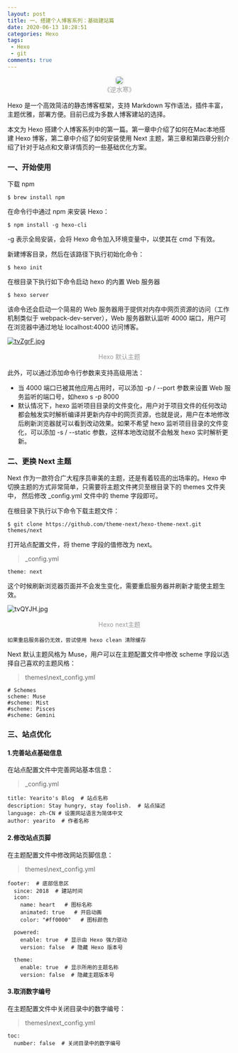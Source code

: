 ```yaml
---
layout: post
title: 一、搭建个人博客系列：基础建站篇
date: 2020-06-13 18:28:51
categories: Hexo
tags:
 - Hexo
 - git
comments: true
---
```



<center>
    <img style="border-radius: 0.3125em;
    box-shadow: 0 2px 4px 0 rgba(34,36,38,.12),0 2px 10px 0 rgba(34,36,38,.08);" 
    src="https://img.pc841.com/2018/0730/20180730081702510.jpg">
    <br>
    <div style="color:orange;
    display: inline-block;
    color: #999;
    padding: 2px;">《逆水寒》</div>
</center>



Hexo 是一个高效简洁的静态博客框架，支持 Markdown 写作语法，插件丰富，主题优雅，部署方便。目前已成为多数人博客建站的选择。
<!-- more -->
本文为 Hexo 搭建个人博客系列中的第一篇。第一章中介绍了如何在Mac本地搭建 Hexo 博客，第二章中介绍了如何安装使用 Next 主题，第三章和第四章分别介绍了针对于站点和文章详情页的一些基础优化方案。

### 一、开始使用
下载 npm
```
$ brew install npm
```
在命令行中通过 npm 来安装 Hexo：
```
$ npm install -g hexo-cli
```
-g 表示全局安装，会将 Hexo 命令加入环境变量中，以使其在 cmd 下有效。

新建博客目录，然后在该路径下执行初始化命令：

```
$ hexo init
```

在根目录下执行如下命令启动 hexo 的内置 Web 服务器
```
$ hexo server
```

该命令还会启动一个简易的 Web 服务器用于提供对内存中网页资源的访问（工作机制类似于 webpack-dev-server），Web 服务器默认监听 4000 端口，用户可在浏览器中通过地址 localhost:4000 访问博客。



[![tvZgrF.jpg](https://s1.ax1x.com/2020/06/13/tvZgrF.jpg)](https://imgchr.com/i/tvZgrF)
<center>
    <div style="color:orange;
    display: inline-block;
    color: #999;
    padding: 2px;">Hexo 默认主题</div>
</center>


此外，可以通过添加命令行参数来支持高级用法：

- 当 4000 端口已被其他应用占用时，可以添加 -p / --port 参数来设置 Web 服务监听的端口号，如hexo s -p 8000
- 默认情况下，hexo 监听项目目录的文件变化，用户对于项目文件的任何改动都会触发实时解析编译并更新内存中的网页资源，也就是说，用户在本地修改后刷新浏览器就可以看到改动效果。如果不希望 hexo 监听项目目录的文件变化，可以添加 -s / --static 参数，这样本地改动就不会触发 hexo 实时解析更新。

### 二、更换 Next 主题
Next 作为一款符合广大程序员审美的主题，还是有着较高的出场率的。Hexo 中切换主题的方式非常简单，只需要将主题文件拷贝至根目录下的 themes 文件夹中， 然后修改 _config.yml 文件中的 theme 字段即可。

在根目录下执行以下命令下载主题文件：
```
$ git clone https://github.com/theme-next/hexo-theme-next.git themes/next
```

打开站点配置文件，将 theme 字段的值修改为 next。

> _config.yml
```
theme: next
```
这个时候刷新浏览器页面并不会发生变化，需要重启服务器并刷新才能使主题生效。

![tvQYJH.jpg](https://s1.ax1x.com/2020/06/13/tvQYJH.jpg)

<center>
    <div style="color:orange;
    display: inline-block;
    color: #999;
    padding: 2px;">Hexo next主题</div>
</center>

```
如果重启服务器仍无效，尝试使用 hexo clean 清除缓存
```

Next 默认主题风格为 Muse，用户可以在主题配置文件中修改 scheme 字段以选择自己喜欢的主题风格：

> themes\next\_config.yml
```
# Schemes
scheme: Muse
#scheme: Mist
#scheme: Pisces
#scheme: Gemini
```

### 三、站点优化
#### 1.完善站点基础信息
在站点配置文件中完善网站基本信息：

> _config.yml
```
title: Yearito's Blog  # 站点名称
description: Stay hungry, stay foolish.  # 站点描述
language: zh-CN # 设置网站语言为简体中文
author: yearito  # 作者名称
```
#### 2.修改站点页脚
在主题配置文件中修改网站页脚信息：

> themes\next\_config.yml

```
footer:  # 底部信息区
  since: 2018  # 建站时间
  icon:
    name: heart   # 图标名称
    animated: true   # 开启动画
    color: "#ff0000"   # 图标颜色

  powered:
    enable: true  # 显示由 Hexo 强力驱动
    version: false  # 隐藏 Hexo 版本号

  theme:
    enable: true  # 显示所用的主题名称
    version: false  # 隐藏主题版本号
```

#### 3.取消数字编号
在主题配置文件中关闭目录中的数字编号：

> themes\next\_config.yml
```
toc:
  number: false  # 关闭目录中的数字编号
```